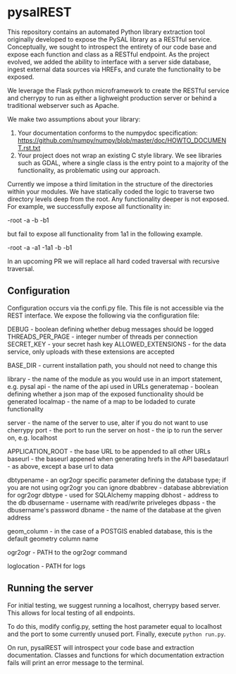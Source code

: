 pysalREST
=============================
This repository contains an automated Python library extraction tool originally developed to expose the PySAL library as a RESTful service.  Conceptually, we sought to introspect the entirety of our code base and expose each function and class as a RESTful endpoint.  As the project evolved, we added the ability to interface with a server side database, ingest external data sources via HREFs, and curate the functionality to be exposed.

We leverage the Flask python microframework to create the RESTful service and cherrypy to run as either a lighweight production server or behind a traditional webserver such as Apache.

We make two assumptions about your library:

1. Your documentation conforms to the numpydoc specification: https://github.com/numpy/numpy/blob/master/doc/HOWTO_DOCUMENT.rst.txt
2. Your project does not wrap an existing C style library.  We see libraries such as GDAL, where a single class is the entry point to a majority of the functionality, as problematic using our approach.

Currently we impose a third limitation in the structure of the directories within your modules.  We have statically coded the logic to traverse two directory levels deep from the root.  Any functionality deeper is not exposed.  For example, we successfully expose all functionality in:

-root
	-a
	-b
		-b1
		
but fail to expose all functionality from 1a1 in the following example.

-root
	-a
		-a1
			-1a1
	-b
		-b1
		
In an upcoming PR we will replace all hard coded traversal with recursive traversal.

Configuration
-------------
Configuration occurs via the confi.py file.  This file is not accessible via the REST interface.  We expose the following via the configuration file:

DEBUG - boolean defining whether debug messages should be logged
THREADS_PER_PAGE - integer number of threads per connection
SECRET_KEY - your secret hash key
ALLOWED_EXTENSIONS - for the data service, only uploads with these extensions are accepted

BASE_DIR - current installation path, you should not need to change this

library - the name of the module as you would use in an import statement, e.g. pysal
api - the name of the api used in URLs
generatemap - boolean defining whether a json map of the exposed functionality should be generated
localmap - the name of a map to be lodaded to curate functionality

server - the name of the server to use, alter if you do not want to use cherrypy
port - the port to run the server on
host - the ip to run the server on, e.g. localhost

APPLICATION_ROOT - the base URL to be appended to all other URLs
baseurl - the baseurl appened when generating hrefs in the API
basedataurl - as above, except a base url to data

dbtypename - an ogr2ogr specific parameter defining the database type; if you are not using ogr2ogr you can ignore
dbabbrev - database abbreviation for ogr2ogr
dbtype - used for SQLAlchemy mapping
dbhost - address to the db
dbusername - username with read/write priveleges
dbpass - the dbusername's password
dbname - the name of the database at the given address

geom_column - in the case of a POSTGIS enabled database, this is the default geometry column name

ogr2ogr - PATH to the ogr2ogr command

loglocation - PATH for logs

Running the server
------------------
For initial testing, we suggest running a localhost, cherrypy based server.  This allows for local testing of all endpoints.

To do this, modify config.py, setting the host parameter equal to localhost and the port to some currently unused port.  Finally, execute `python run.py`.

On run, pysalREST will introspect your code base and extraction documentation.  Classes and functions for which documentation extraction fails will print an error message to the terminal.
